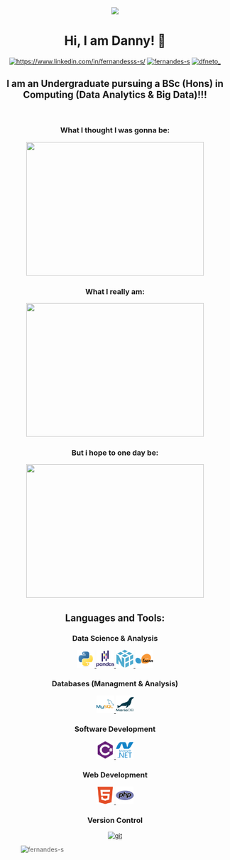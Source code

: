 <div id="header" align="center">
  <img src="https://i.giphy.com/media/v1.Y2lkPTc5MGI3NjExbjF4dnRpYmlzdTludnlhYTJhNDNjODJkamNoaDk2YmN0Z2h3dGJmciZlcD12MV9pbnRlcm5hbF9naWZfYnlfaWQmY3Q9cw/dtra4r7NXUlI5XRfOR/giphy.gif" width="200"/>
  <br>
  <h1>Hi, I am Danny! 👋</h1> 
<a href="https://www.linkedin.com/in/fernandesss-s/" target="blank"><img align="center" src="https://raw.githubusercontent.com/rahuldkjain/github-profile-readme-generator/master/src/images/icons/Social/linked-in-alt.svg" alt="https://www.linkedin.com/in/fernandesss-s/" height="30" width="40" /></a>
<a href="https://www.leetcode.com/fernandes-s" target="blank"><img align="center" src="https://raw.githubusercontent.com/rahuldkjain/github-profile-readme-generator/master/src/images/icons/Social/leet-code.svg" alt="fernandes-s" height="30" width="40" /></a>
<a href="https://instagram.com/dfneto_" target="blank"><img align="center" src="https://raw.githubusercontent.com/rahuldkjain/github-profile-readme-generator/master/src/images/icons/Social/instagram.svg" alt="dfneto_" height="30" width="40" /></a>
</div>



<div align="center">
  <h2>I am an Undergraduate pursuing a BSc (Hons) in Computing (Data Analytics & Big Data)!!! </h2>
  <br>
  <h3>What I thought I was gonna be:</h3>
  <img src="https://i.giphy.com/media/v1.Y2lkPTc5MGI3NjExOGxuYW85emI5OWt2MHp2emdlNDVzbGpwaThkdXY0a2pyMzVsY2d4ciZlcD12MV9pbnRlcm5hbF9naWZfYnlfaWQmY3Q9Zw/10zxDv7Hv5RF9C/giphy.gif" width="400" height="300"/>
  <h3>What I really am:</h3>
  <img src="https://i.giphy.com/media/v1.Y2lkPTc5MGI3NjExdHpjcXp1bHp3NWh5YW05Zml4NXV6cWc0cWg0aGh1NHp0NGNvNjlzdCZlcD12MV9pbnRlcm5hbF9naWZfYnlfaWQmY3Q9Zw/Tc60LZc1NcdZifD3Wi/giphy.gif" width="400" height="300"/>
  <h3>But i hope to one day be:</h3>
  <img src = "https://i.giphy.com/media/v1.Y2lkPTc5MGI3NjExbzFpanZyeGg4MGVjd244NzNmcjl6d2xucW90Z2pzYzg1bG42ZHU2eSZlcD12MV9pbnRlcm5hbF9naWZfYnlfaWQmY3Q9Zw/NSDmc1yecieZBbMSFG/giphy.gif" width="400" height="300"/>
</div>


<!--
**fernandes-s/fernandes-s** is a ✨ _special_ ✨ repository because its `README.md` (this file) appears on your GitHub profile.

Here are some ideas to get you started:

- 🔭 I’m currently working on ...
- 🌱 I’m currently learning ...
- 👯 I’m looking to collaborate on ...
- 🤔 I’m looking for help with ...
- 💬 Ask me about ...
- 📫 How to reach me: ...
- 😄 Pronouns: ...
- ⚡ Fun fact: ...
-->
<!-- ![<Badge Name>](https://img.shields.io/badge/<Badge Text>-<Background Color>?style=for-the-badge&logo=<Icon Name>&logoColor=<Logo Color>)  -->

<!-- ![linkedin](https://img.shields.io/badge/Linkedin-0e76a8?style=for-the-badge&logo=Linkedin&logoColor=white)] -->
<!--  -->
<div align="center">
<h2>Languages and Tools:</h2>

<h3>Data Science & Analysis</h3>
<a href="https://www.python.org"> <img src="https://raw.githubusercontent.com/devicons/devicon/master/icons/python/python-original.svg" alt="python" width="40" height="40"/> </a>
<a href="https://pandas.pydata.org/pandas-docs/stable/reference/"> <img src="https://github.com/devicons/devicon/blob/master/icons/pandas/pandas-original-wordmark.svg" alt="pandas" width="40" height="40"/> </a>
<a href="https://numpy.org/"> <img src="https://github.com/devicons/devicon/blob/master/icons/numpy/numpy-plain.svg" alt="NumPy" width="40" height="40"/> </a>
<a href="https://scikit-learn.org/stable/"> <img src="https://github.com/devicons/devicon/blob/master/icons/scikitlearn/scikitlearn-original.svg" alt="ScikitLearn" width="40" height="40"/> </a>
<h3>Databases (Managment & Analysis)</h3>
<a href="https://www.mysql.com/"> <img src="https://raw.githubusercontent.com/devicons/devicon/master/icons/mysql/mysql-original-wordmark.svg" alt="mysql" width="40" height="40"/> </a> 
<a href="https://mariadb.org/"> <img src="https://github.com/devicons/devicon/blob/master/icons/mariadb/mariadb-original-wordmark.svg" alt="Maria-DB" width="40" height="40"/> </a>
<h3>Software Development</h3>
<a href="https://www.w3schools.com/cs/"> <img src="https://github.com/devicons/devicon/blob/master/icons/csharp/csharp-plain.svg" alt="csharp" width="40" height="40"/> </a> 
<a href="https://learn.microsoft.com/en-us/dotnet/"> <img src="https://github.com/devicons/devicon/blob/master/icons/dot-net/dot-net-plain-wordmark.svg" alt="dot-net" width="40" height="40"/> </a>
<h3>Web Development</h3>
<a href="https://developer.mozilla.org/en-US/docs/Web/HTML"> <img src="https://github.com/devicons/devicon/blob/master/icons/html5/html5-plain.svg" alt="html" width="40" height="40"/> </a>
<a href="https://www.php.net/docs.php"> <img src="https://github.com/devicons/devicon/blob/master/icons/php/php-original.svg" alt="php" width="40" height="40"/> </a>
<h3>Version Control</h3>
<a href="https://git-scm.com/"> <img src="https://www.vectorlogo.zone/logos/git-scm/git-scm-icon.svg" alt="git" width="40" height="40"/> </a>

<!-- structure fir adding icons anchor tag and img tag -->
<!-- <a href=""> <img src="" alt="pandas" width="40" height="40"/> </a>  -->

><img align="left" src="https://github-readme-stats.vercel.app/api/top-langs?username=fernandes-s&show_icons=true&locale=en&layout=compact" alt="fernandes-s" />
</div>
<!-- 
MOST USED LANGUAGES
<p><img align="left" src="https://github-readme-stats.vercel.app/api/top-langs?username=fernandes-s&show_icons=true&locale=en&layout=compact" alt="fernandes-s" /></p>

GIT STATS
<p>&nbsp;<img align="center" src="https://github-readme-stats.vercel.app/api?username=fernandes-s&show_icons=true&locale=en" alt="fernandes-s" /></p>

CURRENT STREAK
<p><img align="center" src="https://github-readme-streak-stats.herokuapp.com/?user=fernandes-s&" alt="fernandes-s" /></p>

-->



<!-- HOURLY-START -->
<!-- HOURLY-END -->

<!-- MULTI-DAY-START -->
<!-- MULTI-DAY-END -->



